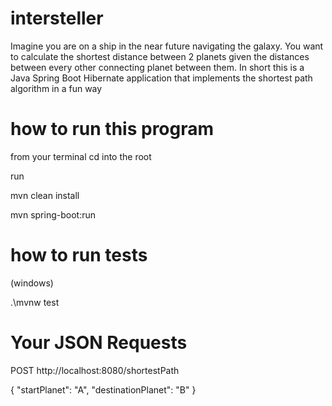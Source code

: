 # intersteller
Imagine you are on a ship in the near future navigating the galaxy. You want to calculate the shortest distance between 2 planets given the distances between every other connecting planet between them. In short this is a Java Spring Boot Hibernate application that implements the shortest path algorithm in a fun way

# how to run this program
from your terminal cd into the root

run

mvn clean install

mvn spring-boot:run

# how to run tests
(windows)

.\mvnw test

# Your JSON Requests
POST
http://localhost:8080/shortestPath

{
	"startPlanet": "A",
	"destinationPlanet": "B"
}